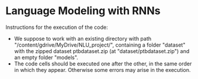 # Language Modeling with RNNs



Instructions for the execution of the code:

- We suppose to work with an existing directory with path "/content/gdrive/MyDrive/NLU_project/", 
  containing a folder "dataset" with the zipped dataset ptbdataset.zip (at "dataset/ptbdataset.zip") and an empty folder "models". 
- The code cells should be executed one after the other, in the same order in which they appear. 
  Otherwise some errors may arise in the execution.

